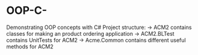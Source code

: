 # OOP-C-
Demonstrating OOP concepts with C#
Project structure:
-> ACM2 contains classes for making an product ordering application
-> ACM2.BLTest contains UnitTests for ACM2
-> Acme.Common contains different useful methods for ACM2

